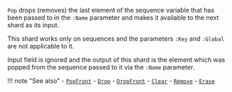 `Pop` drops (removes) the last element of the sequence variable that has been passed to in the `:Name` parameter and makes it available to the next shard as its input.

This shard works only on sequences and the parameters `:Key` and `:Global` are not applicable to it.

Input field is ignored and the output of this shard is the element which was popped from the sequence passed to it via the `:Name` parameter. 

!!! note "See also"
    - [`PopFront`](../PopFront)
    - [`Drop`](../Drop)
    - [`DropFront`](../DropFront)
    - [`Clear`](../Clear)
    - [`Remove`](../Remove)
    - [`Erase`](../Erase)
   
